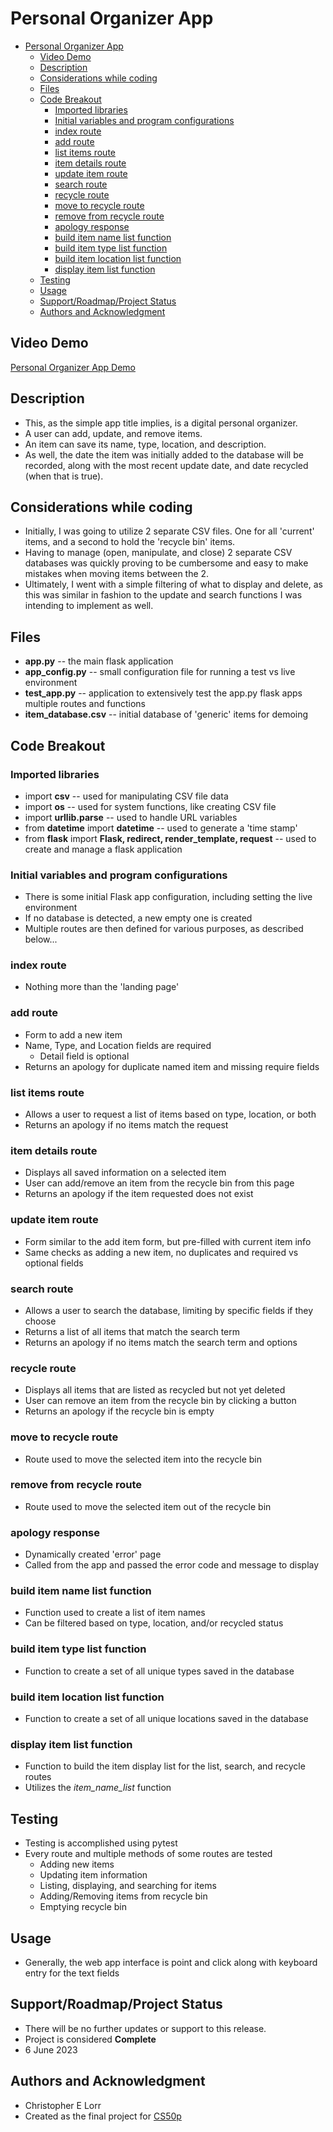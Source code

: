 # Personal Organizer App

- [Personal Organizer App](#personal-organizer-app)
  - [Video Demo](#video-demo)
  - [Description](#description)
  - [Considerations while coding](#considerations-while-coding)
  - [Files](#files)
  - [Code Breakout](#code-breakout)
    - [Imported libraries](#imported-libraries)
    - [Initial variables and program configurations](#initial-variables-and-program-configurations)
    - [index route](#index-route)
    - [add route](#add-route)
    - [list items route](#list-items-route)
    - [item details route](#item-details-route)
    - [update item route](#update-item-route)
    - [search route](#search-route)
    - [recycle route](#recycle-route)
    - [move to recycle route](#move-to-recycle-route)
    - [remove from recycle route](#remove-from-recycle-route)
    - [apology response](#apology-response)
    - [build item name list function](#build-item-name-list-function)
    - [build item type list function](#build-item-type-list-function)
    - [build item location list function](#build-item-location-list-function)
    - [display item list function](#display-item-list-function)
  - [Testing](#testing)
  - [Usage](#usage)
  - [Support/Roadmap/Project Status](#supportroadmapproject-status)
  - [Authors and Acknowledgment](#authors-and-acknowledgment)

## Video Demo

[Personal Organizer App Demo](https://vimeo.com/833895634?share=copy)

## Description

- This, as the simple app title implies, is a digital personal organizer.
- A user can add, update, and remove items.
- An item can save its name, type, location, and description.
- As well, the date the item was initially added to the database will be recorded, along with the most recent update date, and date recycled (when that is true).

## Considerations while coding

- Initially, I was going to utilize 2 separate CSV files. One for all 'current' items, and a second to hold the 'recycle bin' items.
- Having to manage (open, manipulate, and close) 2 separate CSV databases was quickly proving to be cumbersome and easy to make mistakes when moving items between the 2.
- Ultimately, I went with a simple filtering of what to display and delete, as this was similar in fashion to the update and search functions I was intending to implement as well.

## Files

- **app.py** -- the main flask application
- **app_config.py** -- small configuration file for running a test vs live environment
- **test_app.py** -- application to extensively test the app.py flask apps multiple routes and functions
- **item_database.csv** -- initial database of 'generic' items for demoing

## Code Breakout

### Imported libraries

- import **csv** -- used for manipulating CSV file data
- import **os** -- used for system functions, like creating CSV file
- import **urllib.parse** -- used to handle URL variables
- from **datetime** import **datetime** -- used to generate a 'time stamp'
- from **flask** import **Flask, redirect, render_template, request** -- used to create and manage a flask application

### Initial variables and program configurations

- There is some initial Flask app configuration, including setting the live environment
- If no database is detected, a new empty one is created
- Multiple routes are then defined for various purposes, as described below...

### index route

- Nothing more than the 'landing page'

### add route

- Form to add a new item
- Name, Type, and Location fields are required
  - Detail field is optional
- Returns an apology for duplicate named item and missing require fields

### list items route

- Allows a user to request a list of items based on type, location, or both
- Returns an apology if no items match the request

### item details route

- Displays all saved information on a selected item
- User can add/remove an item from the recycle bin from this page
- Returns an apology if the item requested does not exist

### update item route

- Form similar to the add item form, but pre-filled with current item info
- Same checks as adding a new item, no duplicates and required vs optional fields

### search route

- Allows a user to search the database, limiting by specific fields if they choose
- Returns a list of all items that match the search term
- Returns an apology if no items match the search term and options

### recycle route

- Displays all items that are listed as recycled but not yet deleted
- User can remove an item from the recycle bin by clicking a button
- Returns an apology if the recycle bin is empty

### move to recycle route

- Route used to move the selected item into the recycle bin

### remove from recycle route

- Route used to move the selected item out of the recycle bin

### apology response

- Dynamically created 'error' page
- Called from the app and passed the error code and message to display

### build item name list function

- Function used to create a list of item names
- Can be filtered based on type, location, and/or recycled status

### build item type list function

- Function to create a set of all unique types saved in the database

### build item location list function

- Function to create a set of all unique locations saved in the database

### display item list function

- Function to build the item display list for the list, search, and recycle routes
- Utilizes the *item_name_list* function

## Testing

- Testing is accomplished using pytest
- Every route and multiple methods of some routes are tested
  - Adding new items
  - Updating item information
  - Listing, displaying, and searching for items
  - Adding/Removing items from recycle bin
  - Emptying recycle bin

## Usage

- Generally, the web app interface is point and click along with keyboard entry for the text fields

## Support/Roadmap/Project Status

- There will be no further updates or support to this release.
- Project is considered **Complete**
- 6 June 2023

## Authors and Acknowledgment

- Christopher E Lorr
- Created as the final project for [CS50p](https://learning.edx.org/course/course-v1:HarvardX+CS50P+Python/home)
